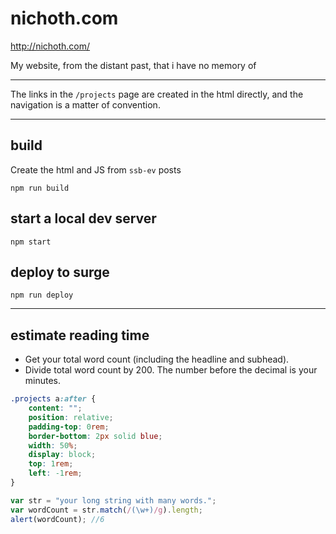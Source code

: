 # nichoth.com

http://nichoth.com/

My website, from the distant past, that i have no memory of

---------------------

The links in the `/projects` page are created in the html directly, and the navigation is a matter of convention.

------------------------

## build
Create the html and JS from `ssb-ev` posts
```
npm run build
```

## start a local dev server
```
npm start
```

## deploy to surge
```
npm run deploy
```

------------------------------------------------

## estimate reading time
* Get your total word count (including the headline and subhead).
* Divide total word count by 200. The number before the decimal is your minutes.

```css
.projects a:after {
    content: "";
    position: relative;
    padding-top: 0rem;
    border-bottom: 2px solid blue;
    width: 50%;
    display: block;
    top: 1rem;
    left: -1rem;
}
```

```js
var str = "your long string with many words.";
var wordCount = str.match(/(\w+)/g).length;
alert(wordCount); //6
```

